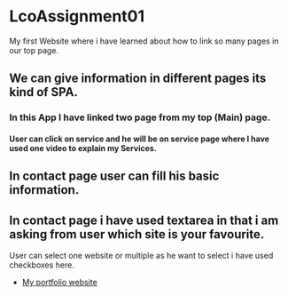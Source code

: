 # LcoAssignment01
My first Website where i have learned about how to link so many pages in our top page.

## We can give information in different pages its kind of SPA.

### In this App I have linked two page from my top (Main) page.

#### User can click on service and he will be on service page where I have used one video to explain my Services.
## In contact page user can fill his basic information.

## In contact page i have used textarea in that i am asking from user which site is your favourite.
User can select one website or multiple as he want to select i have used checkboxes here.

* [My portfolio website](https://deeptiportfolio-websites.netlify.app/)
